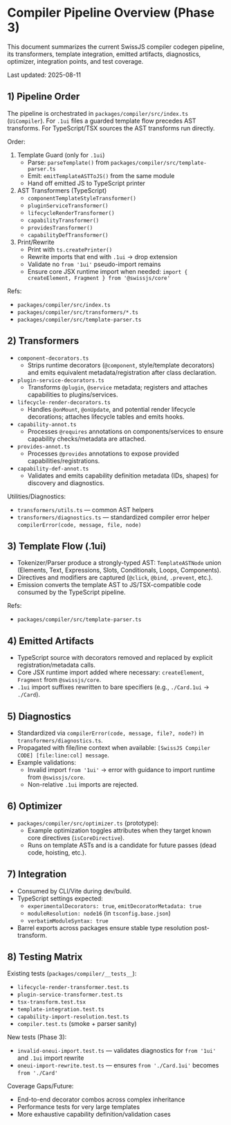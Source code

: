 <!--
Copyright (c) 2024 Themba Mzumara
This file is part of SwissJS Framework. All rights reserved.
Licensed under the MIT License. See LICENSE in the project root for license information.
-->

# Compiler Pipeline Overview (Phase 3)

This document summarizes the current SwissJS compiler codegen pipeline, its transformers, template integration, emitted artifacts, diagnostics, optimizer, integration points, and test coverage.

Last updated: 2025-08-11

## 1) Pipeline Order

The pipeline is orchestrated in `packages/compiler/src/index.ts` (`UiCompiler`). For `.1ui` files a guarded template flow precedes AST transforms. For TypeScript/TSX sources the AST transforms run directly.

Order:

1. Template Guard (only for `.1ui`)
   - Parse: `parseTemplate()` from `packages/compiler/src/template-parser.ts`
   - Emit: `emitTemplateASTToJS()` from the same module
   - Hand off emitted JS to TypeScript printer
2. AST Transformers (TypeScript)
   - `componentTemplateStyleTransformer()`
   - `pluginServiceTransformer()`
   - `lifecycleRenderTransformer()`
   - `capabilityTransformer()`
   - `providesTransformer()`
   - `capabilityDefTransformer()`
3. Print/Rewrite
   - Print with `ts.createPrinter()`
   - Rewrite imports that end with `.1ui` → drop extension
   - Validate no `from '1ui'` pseudo-import remains
   - Ensure core JSX runtime import when needed: `import { createElement, Fragment } from '@swissjs/core'`

Refs:

- `packages/compiler/src/index.ts`
- `packages/compiler/src/transformers/*.ts`
- `packages/compiler/src/template-parser.ts`

## 2) Transformers

- `component-decorators.ts`
  - Strips runtime decorators (`@component`, style/template decorators) and emits equivalent metadata/registration after class declaration.
- `plugin-service-decorators.ts`
  - Transforms `@plugin`, `@service` metadata; registers and attaches capabilities to plugins/services.
- `lifecycle-render-decorators.ts`
  - Handles `@onMount`, `@onUpdate`, and potential render lifecycle decorations; attaches lifecycle tables and emits hooks.
- `capability-annot.ts`
  - Processes `@requires` annotations on components/services to ensure capability checks/metadata are attached.
- `provides-annot.ts`
  - Processes `@provides` annotations to expose provided capabilities/registrations.
- `capability-def-annot.ts`
  - Validates and emits capability definition metadata (IDs, shapes) for discovery and diagnostics.

Utilities/Diagnostics:

- `transformers/utils.ts` — common AST helpers
- `transformers/diagnostics.ts` — standardized compiler error helper `compilerError(code, message, file, node)`

## 3) Template Flow (.1ui)

- Tokenizer/Parser produce a strongly-typed AST: `TemplateASTNode` union (Elements, Text, Expressions, Slots, Conditionals, Loops, Components).
- Directives and modifiers are captured (`@click`, `@bind`, `.prevent`, etc.).
- Emission converts the template AST to JS/TSX-compatible code consumed by the TypeScript pipeline.

Refs:

- `packages/compiler/src/template-parser.ts`

## 4) Emitted Artifacts

- TypeScript source with decorators removed and replaced by explicit registration/metadata calls.
- Core JSX runtime import added where necessary: `createElement`, `Fragment` from `@swissjs/core`.
- `.1ui` import suffixes rewritten to bare specifiers (e.g., `./Card.1ui` → `./Card`).

## 5) Diagnostics

- Standardized via `compilerError(code, message, file?, node?)` in `transformers/diagnostics.ts`.
- Propagated with file/line context when available: `[SwissJS Compiler CODE] [file:line:col] message`.
- Example validations:
  - Invalid import `from '1ui'` → error with guidance to import runtime from `@swissjs/core`.
  - Non-relative `.1ui` imports are rejected.

## 6) Optimizer

- `packages/compiler/src/optimizer.ts` (prototype):
  - Example optimization toggles attributes when they target known core directives (`isCoreDirective`).
  - Runs on template ASTs and is a candidate for future passes (dead code, hoisting, etc.).

## 7) Integration

- Consumed by CLI/Vite during dev/build.
- TypeScript settings expected:
  - `experimentalDecorators: true`, `emitDecoratorMetadata: true`
  - `moduleResolution: node16` (in `tsconfig.base.json`)
  - `verbatimModuleSyntax: true`
- Barrel exports across packages ensure stable type resolution post-transform.

## 8) Testing Matrix

Existing tests (`packages/compiler/__tests__`):

- `lifecycle-render-transformer.test.ts`
- `plugin-service-transformer.test.ts`
- `tsx-transform.test.tsx`
- `template-integration.test.ts`
- `capability-import-resolution.test.ts`
- `compiler.test.ts` (smoke + parser sanity)

New tests (Phase 3):

- `invalid-oneui-import.test.ts` — validates diagnostics for `from '1ui'` and `.1ui` import rewrite
- `oneui-import-rewrite.test.ts` — ensures `from './Card.1ui'` becomes `from './Card'`

Coverage Gaps/Future:

- End-to-end decorator combos across complex inheritance
- Performance tests for very large templates
- More exhaustive capability definition/validation cases
